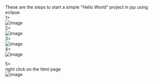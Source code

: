 These are the steps to start a simple "Hello World" project in jsp using eclipse <br />
1> <br /> ![image](https://github.com/fahminmd/Jsp/assets/75845854/d6c65bd7-a660-4e5a-9800-308794a68d04) <br />
2> <br /> ![image](https://github.com/fahminmd/Jsp/assets/75845854/d4f9c3c3-f06a-41c4-96e1-042a12e3e8f3) <br />
3> <br /> ![image](https://github.com/fahminmd/Jsp/assets/75845854/0ab0627f-083f-48f1-9285-83a491423c4a) <br />
4> <br /> ![image](https://github.com/fahminmd/Jsp/assets/75845854/12499ce8-0c9e-474d-bb61-ab21a795ea0b) <br />

5> <br /> right click on the html page <br />
![image](https://github.com/fahminmd/Jsp/assets/75845854/246a2517-963d-404a-b8db-0ca647afec56) <br />
